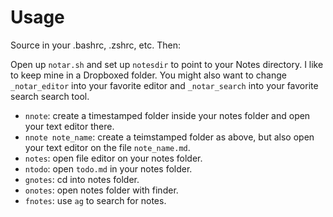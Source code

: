 # Usage

Source in your .bashrc, .zshrc, etc.  Then:

Open up `notar.sh` and set up `notesdir` to point to your Notes directory.
I like to keep mine in a Dropboxed folder.  You might also want to change
`_notar_editor` into your favorite editor and `_notar_search` into your
favorite search search tool.

* `nnote`: create a timestamped folder inside your notes folder and open
your text editor there.
* `nnote note_name`: create a teimstamped folder as above, but also open
your text editor on the file `note_name.md`.
* `notes`: open file editor on your notes folder.
* `ntodo`: open `todo.md` in your notes folder.
* `gnotes`: cd into notes folder.
* `onotes`: open notes folder with finder.
* `fnotes`: use `ag` to search for notes.
